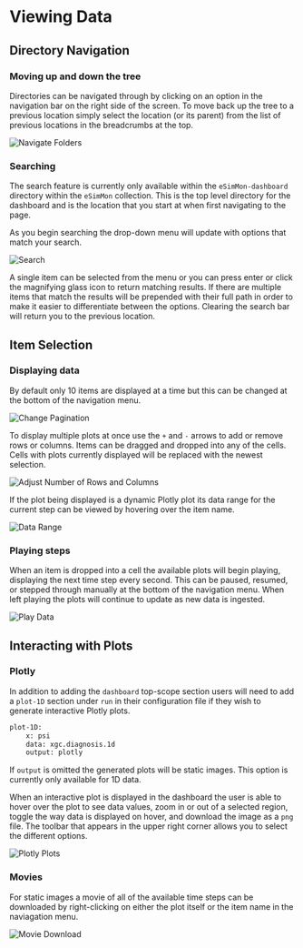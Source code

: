 # Viewing Data

## Directory Navigation
### Moving up and down the tree
Directories can be navigated through by clicking on an option in the navigation bar on the right side of the screen. To move back up the tree to a previous location simply select the location (or its parent) from the list of previous locations in the breadcrumbs at the top.

![Navigate Folders](img/nav_folders.png)

### Searching
The search feature is currently only available within the `eSimMon-dashboard` directory within the `eSimMon` collection. This is the top level directory for the dashboard and is the location that you start at when first navigating to the page.

As you begin searching the drop-down menu will update with options that match your search.

![Search](img/search.png)

A single item can be selected from the menu or you can press enter or click the magnifying glass icon to return matching results. If there are multiple items that match the results will be prepended with their full path in order to make it easier to differentiate between the options. Clearing the search bar will return you to the previous location.

## Item Selection
### Displaying data
By default only 10 items are displayed at a time but this can be changed at the bottom of the navigation menu.

![Change Pagination](img/pagination.png)

To display multiple plots at once use the `+` and `-` arrows to add or remove rows or columns. Items can be dragged and dropped into any of the cells. Cells with plots currently displayed will be replaced with the newest selection.

![Adjust Number of Rows and Columns](img/rows_cols.png)

If the plot being displayed is a dynamic Plotly plot its data range for the current step can be viewed by hovering over the item name.

![Data Range](img/data_range.png)

### Playing steps
When an item is dropped into a cell the available plots will begin playing, displaying the next time step every second. This can be paused, resumed, or stepped through manually at the bottom of the navigation menu. When left playing the plots will continue to update as new data is ingested.

![Play Data](img/steps.png)

## Interacting with Plots
### Plotly
In addition to adding the `dashboard` top-scope section users will need to add a `plot-1D` section under `run` in their configuration file if they wish to generate interactive Plotly plots.


```bash
plot-1D:
    x: psi
    data: xgc.diagnosis.1d
    output: plotly
```

If `output` is omitted the generated plots will be static images. This option is currently only available for 1D data.

When an interactive plot is displayed in the dashboard the user is able to hover over the plot to see data values, zoom in or out of a selected region, toggle the way data is displayed on hover, and download the image as a `png` file. The toolbar that appears in the upper right corner allows you to select the different options.

![Plotly Plots](img/plotly.png)

### Movies
For static images a movie of all of the available time steps can be downloaded by right-clicking on either the plot itself or the item name in the naviagation menu.

![Movie Download](img/movie.png)
